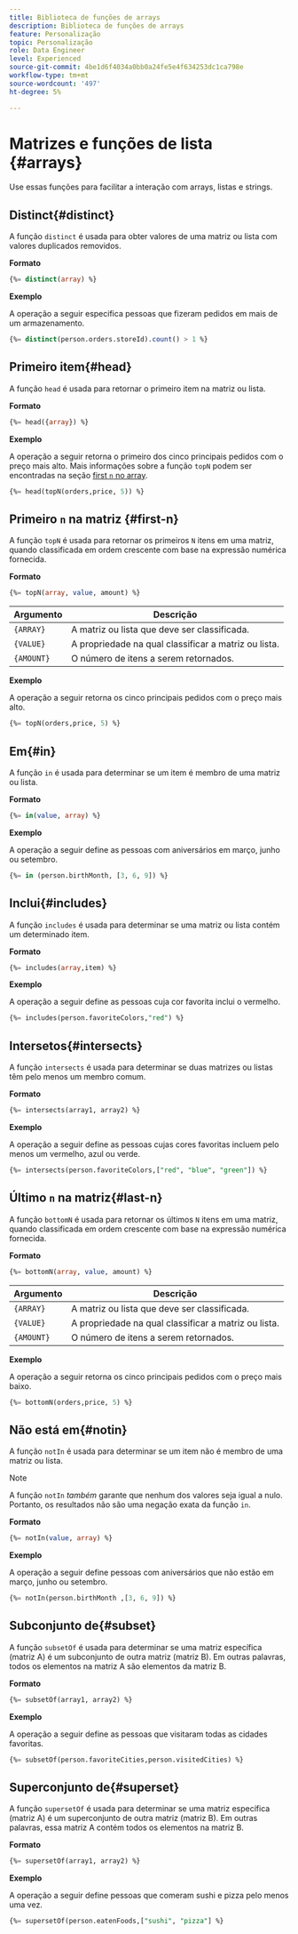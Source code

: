 ```yaml
---
title: Biblioteca de funções de arrays
description: Biblioteca de funções de arrays
feature: Personalização
topic: Personalização
role: Data Engineer
level: Experienced
source-git-commit: 4be1d6f4034a0bb0a24fe5e4f634253dc1ca798e
workflow-type: tm+mt
source-wordcount: '497'
ht-degree: 5%

---
```


# Matrizes e funções de lista {#arrays}

Use essas funções para facilitar a interação com arrays, listas e strings.

## Distinct{#distinct}

A função `distinct` é usada para obter valores de uma matriz ou lista com valores duplicados removidos.

**Formato**

```sql
{%= distinct(array) %}
```

**Exemplo**

A operação a seguir especifica pessoas que fizeram pedidos em mais de um armazenamento.

```sql
{%= distinct(person.orders.storeId).count() > 1 %}
```

## Primeiro item{#head}

A função `head` é usada para retornar o primeiro item na matriz ou lista.

**Formato**

```sql
{%= head({array}) %}
```

**Exemplo**

A operação a seguir retorna o primeiro dos cinco principais pedidos com o preço mais alto. Mais informações sobre a função `topN` podem ser encontradas na seção [first `n` no array](#first-n).

```sql
{%= head(topN(orders,price, 5)) %}
```

## Primeiro `n` na matriz {#first-n}

A função `topN` é usada para retornar os primeiros `N` itens em uma matriz, quando classificada em ordem crescente com base na expressão numérica fornecida.

**Formato**

```sql
{%= topN(array, value, amount) %}
```

| Argumento | Descrição |
| --------- | ----------- |
| `{ARRAY}` | A matriz ou lista que deve ser classificada. |
| `{VALUE}` | A propriedade na qual classificar a matriz ou lista. |
| `{AMOUNT}` | O número de itens a serem retornados. |

**Exemplo**

A operação a seguir retorna os cinco principais pedidos com o preço mais alto.

```sql
{%= topN(orders,price, 5) %}
```

## Em{#in}

A função `in` é usada para determinar se um item é membro de uma matriz ou lista.

**Formato**

```sql
{%= in(value, array) %}
```

**Exemplo**

A operação a seguir define as pessoas com aniversários em março, junho ou setembro.

```sql
{%= in (person.birthMonth, [3, 6, 9]) %}
```

## Inclui{#includes}

A função `includes` é usada para determinar se uma matriz ou lista contém um determinado item.

**Formato**

```sql
{%= includes(array,item) %}
```

**Exemplo**

A operação a seguir define as pessoas cuja cor favorita inclui o vermelho.

```sql
{%= includes(person.favoriteColors,"red") %}
```

## Intersetos{#intersects}

A função `intersects` é usada para determinar se duas matrizes ou listas têm pelo menos um membro comum.

**Formato**

```sql
{%= intersects(array1, array2) %}
```

**Exemplo**

A operação a seguir define as pessoas cujas cores favoritas incluem pelo menos um vermelho, azul ou verde.

```sql
{%= intersects(person.favoriteColors,["red", "blue", "green"]) %}
```


<!-- ## Intersection{#intersection}

The `intersection` function is used to determine the common members of two arrays or lists.

**Format**

```sql
intersection({ARRAY},{ARRAY})
```

**Example**

The following operation defines if person 1 and person 2 both have favorite colors of red, blue, and green.

```sql
intersection(person1.favoriteColors,person2.favoriteColors) = ["red", "blue", "green"]
```
-->

## Último `n` na matriz{#last-n}

A função `bottomN` é usada para retornar os últimos `N` itens em uma matriz, quando classificada em ordem crescente com base na expressão numérica fornecida.

**Formato**

```sql
{%= bottomN(array, value, amount) %}
```

| Argumento | Descrição |
| --------- | ----------- | 
| `{ARRAY}` | A matriz ou lista que deve ser classificada. |
| `{VALUE}` | A propriedade na qual classificar a matriz ou lista. |
| `{AMOUNT}` | O número de itens a serem retornados. |

**Exemplo**

A operação a seguir retorna os cinco principais pedidos com o preço mais baixo.

```sql
{%= bottomN(orders,price, 5) %}
```


## Não está em{#notin}

A função `notIn` é usada para determinar se um item não é membro de uma matriz ou lista.

>[!NOTE]
>
>A função `notIn` *também* garante que nenhum dos valores seja igual a nulo. Portanto, os resultados não são uma negação exata da função `in`.

**Formato**

```sql
{%= notIn(value, array) %}
```

**Exemplo**

A operação a seguir define pessoas com aniversários que não estão em março, junho ou setembro.

```sql
{%= notIn(person.birthMonth ,[3, 6, 9]) %}
```


## Subconjunto de{#subset}

A função `subsetOf` é usada para determinar se uma matriz específica (matriz A) é um subconjunto de outra matriz (matriz B). Em outras palavras, todos os elementos na matriz A são elementos da matriz B.

**Formato**

```sql
{%= subsetOf(array1, array2) %}
```

**Exemplo**

A operação a seguir define as pessoas que visitaram todas as cidades favoritas.

```sql
{%= subsetOf(person.favoriteCities,person.visitedCities) %}
```

## Superconjunto de{#superset}

A função `supersetOf` é usada para determinar se uma matriz específica (matriz A) é um superconjunto de outra matriz (matriz B). Em outras palavras, essa matriz A contém todos os elementos na matriz B.

**Formato**

```sql
{%= supersetOf(array1, array2) %}
```

**Exemplo**

A operação a seguir define pessoas que comeram sushi e pizza pelo menos uma vez.

```sql
{%= supersetOf(person.eatenFoods,["sushi", "pizza"] %}
```







